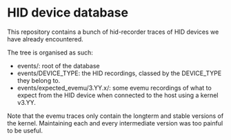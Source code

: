 HID device database
===================

This repository contains a bunch of hid-recorder traces of
HID devices we have already encountered.

The tree is organised as such:
- events/: root of the database
- events/DEVICE_TYPE: the HID recordings, classed by the
  DEVICE_TYPE they belong to.
- events/expected_evemu/3.YY.x/: some evemu recordings of what to
  expect from the HID device when connected to the host using
  a kernel v3.YY.

Note that the evemu traces only contain the longterm and stable
versions of the kernel. Maintaining each and every intermediate
version was too painful to be useful.
